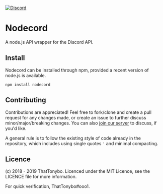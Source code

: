 [![Discord](https://discordapp.com/api/guilds/503134449060544513/embed.png?style=shield)](https://discord.gg/BUGV4Er)  
# Nodecord
A node.js API wrapper for the Discord API.

## Install
Nodecord can be installed through npm, provided a recent version of node.js is available.
```
npm install nodecord
```

## Contributing
Contributions are appreciated! Feel free to fork/clone and create a pull request for any changes made, or create an issue to further discuss minor/major/breaking changes. You can also [join our server](https://discord.gg/BUGV4Er) to discuss, if you'd like.  

A general rule is to follow the existing style of code already in the repository, which includes using single quotes `'` and minimal compacting.

## Licence
(c) 2018 - 2019 ThatTonybo. Licenced under the MIT Licence, see the LICENCE file for more information.

For quick verification, ThatTonybo#ooo1.
